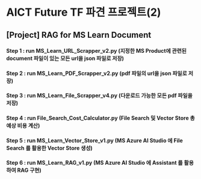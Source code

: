 # AICT Future TF 파견 프로젝트(2)
## [Project] RAG for MS Learn Document

#### Step 1 : run MS_Learn_URL_Scrapper_v2.py (지정한 MS Product에 관련된 document 파일이 있는 모든 url을 json 파일로 저장)
#### Step 2 : run MS_Learn_PDF_Scrapper_v2.py (pdf 파일의 url을 json 파일로 저장)
#### Step 3 : run MS_Learn_File_Scrapper_v4.py (다운로드 가능한 모든 pdf 파일을 저장)
#### Step 4 : run File_Search_Cost_Calculator.py (File Search 및 Vector Store 총 예상 비용 계산)
#### Step 5 : run MS_Learn_Vector_Store_v1.py (MS Azure AI Studio 에 File Search 를 활용한 Vector Store 생성)
#### Step 6 : run MS_Learn_RAG_v1.py (MS Azure AI Studio 에 Assistant 를 활용하여 RAG 구현)

